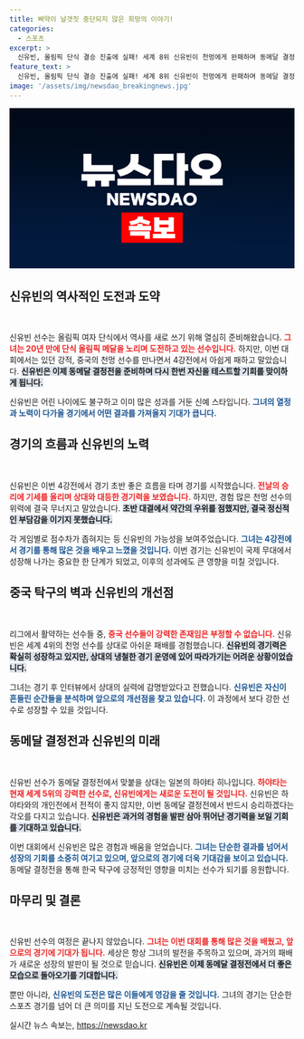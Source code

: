 ```yaml
---
title: 삐약이 날갯짓 중단되지 않은 희망의 이야기!
categories:
  - 스포츠
excerpt: >
  신유빈, 올림픽 단식 결승 진출에 실패! 세계 8위 신유빈이 천멍에게 완패하며 동메달 결정전으로 향한다. 20년 만에 한국 탁구의 새로운 역사를 만들 기회!
feature_text: >
  신유빈, 올림픽 단식 결승 진출에 실패! 세계 8위 신유빈이 천멍에게 완패하며 동메달 결정전으로 향한다. 20년 만에 한국 탁구의 새로운 역사를 만들 기회!
image: '/assets/img/newsdao_breakingnews.jpg'
---
```


<p><img src="/assets/img/newsdao_breakingnews.jpg" alt="firstkoreanews 속보" /></p>

<h2 data-ke-size="size26">신유빈의 역사적인 도전과 도약</h2>

<p data-ke-size="size16">&nbsp;</p>  

<p>신유빈 선수는 올림픽 여자 단식에서 역사를 새로 쓰기 위해 열심히 준비해왔습니다. <b><span style="color: #ee2323;">그녀는 20년 만에 단식 올림픽 메달을 노리며 도전하고 있는 선수입니다.</span></b> 하지만, 이번 대회에서는 있던 강적, 중국의 천멍 선수를 만나면서 4강전에서 아쉽게 패하고 말았습니다. <b><span style="background-color: #21538527;">신유빈은 이제 동메달 결정전을 준비하며 다시 한번 자신을 테스트할 기회를 맞이하게 됩니다.</span></b>  </p>

<p>신유빈은 어린 나이에도 불구하고 이미 많은 성과를 거둔 신예 스타입니다. <b><span style="color: #1a5490;">그녀의 열정과 노력이 다가올 경기에서 어떤 결과를 가져올지 기대가 큽니다.</span></b>  </p>

<h2 data-ke-size="size26">경기의 흐름과 신유빈의 노력</h2>

<p data-ke-size="size16">&nbsp;</p>  

<p>신유빈은 이번 4강전에서 경기 초반 좋은 흐름을 타며 경기를 시작했습니다. <b><span style="color: #ee2323;">전날의 승리에 기세를 올리며 상대와 대등한 경기력을 보였습니다.</span></b> 하지만, 경험 많은 천멍 선수의 위력에 결국 무너지고 말았습니다. <b><span style="background-color: #21538527;">초반 대결에서 약간의 우위를 점했지만, 결국 정신적인 부담감을 이기지 못했습니다.</span></b>  </p>

<p>각 게임별로 점수차가 좁혀지는 등 신유빈의 가능성을 보여주었습니다. <b><span style="color: #1a5490;">그녀는 4강전에서 경기를 통해 많은 것을 배우고 느꼈을 것입니다.</span></b> 이번 경기는 신유빈이 국제 무대에서 성장해 나가는 중요한 한 단계가 되었고, 이후의 성과에도 큰 영향을 미칠 것입니다.  </p>

<h2 data-ke-size="size26">중국 탁구의 벽과 신유빈의 개선점</h2>

<p data-ke-size="size16">&nbsp;</p>  

<p>리그에서 활약하는 선수들 중, <b><span style="color: #ee2323;">중국 선수들이 강력한 존재임은 부정할 수 없습니다.</span></b> 신유빈은 세계 4위의 천멍 선수를 상대로 아쉬운 패배를 경험했습니다. <b><span style="background-color: #21538527;">신유빈의 경기력은 확실히 성장하고 있지만, 상대의 냉철한 경기 운영에 있어 따라가기는 어려운 상황이었습니다.</span></b>  </p>

<p>그녀는 경기 후 인터뷰에서 상대의 실력에 감명받았다고 전했습니다. <b><span style="color: #1a5490;">신유빈은 자신이 흔들린 순간들을 분석하며 앞으로의 개선점을 찾고 있습니다.</span></b> 이 과정에서 보다 강한 선수로 성장할 수 있을 것입니다.  </p>

<h2 data-ke-size="size26">동메달 결정전과 신유빈의 미래</h2>

<p data-ke-size="size16">&nbsp;</p>  

<p>신유빈 선수가 동메달 결정전에서 맞붙을 상대는 일본의 하야타 히나입니다. <b><span style="color: #ee2323;">하야타는 현재 세계 5위의 강력한 선수로, 신유빈에게는 새로운 도전이 될 것입니다.</span></b> 신유빈은 하야타와의 개인전에서 전적이 좋지 않지만, 이번 동메달 결정전에서 반드시 승리하겠다는 각오를 다지고 있습니다. <b><span style="background-color: #21538527;">신유빈은 과거의 경험을 발판 삼아 뛰어난 경기력을 보일 기회를 기대하고 있습니다.</span></b>  </p>

<p>이번 대회에서 신유빈은 많은 경험과 배움을 얻었습니다. <b><span style="color: #1a5490;">그녀는 단순한 결과를 넘어서 성장의 기회를 소중히 여기고 있으며, 앞으로의 경기에 더욱 기대감을 보이고 있습니다.</span></b> 동메달 결정전을 통해 한국 탁구에 긍정적인 영향을 미치는 선수가 되기를 응원합니다.  </p>

<h2 data-ke-size="size26">마무리 및 결론</h2>

<p data-ke-size="size16">&nbsp;</p>  

<p>신유빈 선수의 여정은 끝나지 않았습니다. <b><span style="color: #ee2323;">그녀는 이번 대회를 통해 많은 것을 배웠고, 앞으로의 경기에 기대가 됩니다.</span></b> 세상은 항상 그녀의 발전을 주목하고 있으며, 과거의 패배가 새로운 성장의 발판이 될 것으로 믿습니다. <b><span style="background-color: #21538527;">신유빈은 이제 동메달 결정전에서 더 좋은 모습으로 돌아오기를 기대합니다.</span></b>  </p>

<p>뿐만 아니라, <b><span style="color: #1a5490;">신유빈의 도전은 많은 이들에게 영감을 줄 것입니다.</span></b> 그녀의 경기는 단순한 스포츠 경기를 넘어 더 큰 의미를 지닌 도전으로 계속될 것입니다.  </p>
실시간 뉴스 속보는, <a href="https://newsdao.kr" rel="dofollow">https://newsdao.kr</a>


